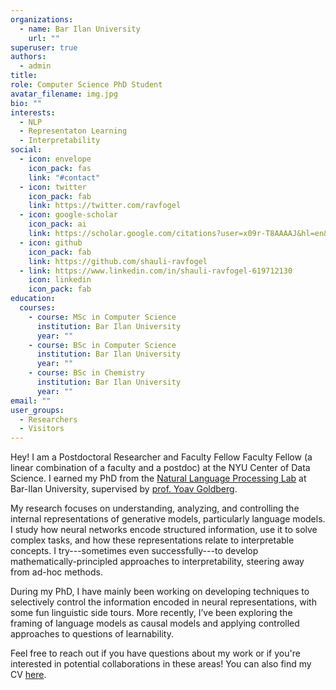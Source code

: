 ```yaml
---
organizations:
  - name: Bar Ilan University
    url: ""
superuser: true
authors:
  - admin
title:
role: Computer Science PhD Student
avatar_filename: img.jpg
bio: ""
interests:
  - NLP
  - Representaton Learning
  - Interpretability
social:
  - icon: envelope
    icon_pack: fas
    link: "#contact"
  - icon: twitter
    icon_pack: fab
    link: https://twitter.com/ravfogel
  - icon: google-scholar
    icon_pack: ai
    link: https://scholar.google.com/citations?user=x09r-T8AAAAJ&hl=en&oi=ao
  - icon: github
    icon_pack: fab
    link: https://github.com/shauli-ravfogel
  - link: https://www.linkedin.com/in/shauli-ravfogel-619712130
    icon: linkedin
    icon_pack: fab
education:
  courses:
    - course: MSc in Computer Science
      institution: Bar Ilan University
      year: ""
    - course: BSc in Computer Science
      institution: Bar Ilan University
      year: ""
    - course: BSc in Chemistry
      institution: Bar Ilan University
      year: ""
email: ""
user_groups:
  - Researchers
  - Visitors
---
```

Hey! I am a Postdoctoral Researcher and Faculty Fellow Faculty Fellow (a linear combination of a faculty and a postdoc) at the NYU Center of Data Science. I earned my PhD from the [Natural Language Processing Lab](https://biu-nlp.github.io/) at Bar-Ilan University, supervised by [prof. Yoav Goldberg](https://www.cs.bgu.ac.il/~yoavg/uni/). 

My research focuses on understanding, analyzing, and controlling the internal representations of generative models, particularly language models. I study how neural networks encode structured information, use it to solve complex tasks, and how these representations relate to interpretable concepts. I try---sometimes even successfully---to develop mathematically-principled approaches to interpretability, steering away from ad-hoc methods. 

During my PhD, I have mainly been working on developing techniques to selectively control the information encoded in neural representations, with some fun linguistic side tours. More recently, I’ve been exploring the framing of language models as causal models and applying controlled approaches to questions of learnability.

Feel free to reach out if you have questions about my work or if you're interested in potential collaborations in these areas! You can also find my CV [here](cv/cv.pdf).
